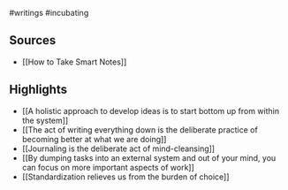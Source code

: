 #writings #incubating 


## Sources

- [[How to Take Smart Notes]]

## Highlights

- [[A holistic approach to develop ideas is to start bottom up from within the system]]
- [[The act of writing everything down is the deliberate practice of becoming better at what we are doing]]
- [[Journaling is the deliberate act of mind-cleansing]]
- [[By dumping tasks into an external system and out of your mind, you can focus on more important aspects of work]]
- [[Standardization relieves us from the burden of choice]]